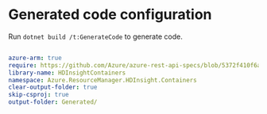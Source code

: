 # Generated code configuration

Run `dotnet build /t:GenerateCode` to generate code.

``` yaml

azure-arm: true
require: https://github.com/Azure/azure-rest-api-specs/blob/5372f410f6af3de9559b63defbd556a7b10c4e65/specification/hdinsight/resource-manager/Microsoft.HDInsight/HDInsightOnAks/readme.md
library-name: HDInsightContainers
namespace: Azure.ResourceManager.HDInsight.Containers
clear-output-folder: true
skip-csproj: true
output-folder: Generated/
```
